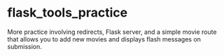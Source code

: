 # flask_tools_practice

More practice involving redirects, Flask server, and a simple movie route that allows you to add new movies and displays flash messages on submission. 
